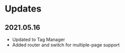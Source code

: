 Updates
=======

2021.05.16
----------

- Updated to Tag Manager
- Added router and switch for multiple-page support
